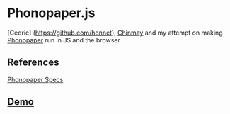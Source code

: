 # Phonopaper.js

[Cedric] (https://github.com/honnet), [Chinmay](https://github.com/notthetup/) and my attempt on making [Phonopaper](http://www.warmplace.ru/soft/phonopaper/) run in JS and the browser


## References

[Phonopaper Specs](http://www.warmplace.ru/soft/phonopaper/PhonoPaper%20specification%20(en).png)


## [Demo](https://zz85.github.io/phonopaper.js)